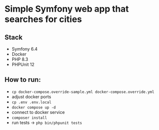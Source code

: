 # Simple Symfony web app that searches for cities

## Stack
- Symfony 6.4
- Docker
- PHP 8.3
- PHPUnit 12

## How to run:
- `cp docker-compose.override-sample.yml docker-compose.override.yml`
- adjust docker ports
- `cp .env .env.local`
- `docker compose up -d`
- connect to docker service
- `composer install`
- run tests -> `php bin/phpunit tests`
